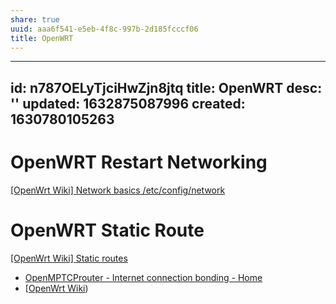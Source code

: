 ```yaml
---
share: true
uuid: aaa6f541-e5eb-4f8c-997b-2d185fcccf06
title: OpenWRT
---
```

---
id: n787OELyTjciHwZjn8jtq
title: OpenWRT
desc: ''
updated: 1632875087996
created: 1630780105263
---

# OpenWRT Restart Networking
[\[OpenWrt Wiki\] Network basics /etc/config/network](https://openwrt.org/docs/guide-user/base-system/basic-networking)

# OpenWRT Static Route
[\[OpenWrt Wiki\] Static routes](https://openwrt.org/docs/guide-user/network/routes_configuration)


* [OpenMPTCProuter - Internet connection bonding - Home](https://www.openmptcprouter.com/)
* [[OpenWrt Wiki](/undefined))
